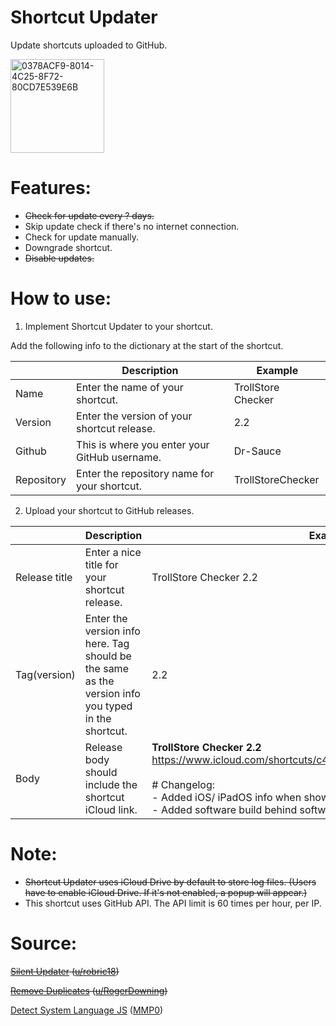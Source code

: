 # Shortcut Updater 

Update shortcuts uploaded to GitHub. 

<img width="150" alt="0378ACF9-8014-4C25-8F72-80CD7E539E6B" src="https://user-images.githubusercontent.com/82555878/210124744-680186bc-e300-458f-9820-084acc4b0d09.png">

# Features:
- ~~Check for update every ? days.~~
- Skip update check if there's no internet connection.
- Check for update manually.
- Downgrade shortcut.
- ~~Disable updates.~~

# How to use:
1. Implement Shortcut Updater to your shortcut.

Add the following info to the dictionary at the start of the shortcut.

|               | Description                                                                                      | Example            |
|---------------|--------------------------------------------------------------------------------------------------|--------------------|
| Name          | Enter the name of your shortcut.| TrollStore Checker |
| Version       | Enter the version of your shortcut release.                                                      | 2.2                |
| Github        | This is where you enter your GitHub username.                                                    | Dr-Sauce           |
| Repository    | Enter the repository name for your shortcut.                                                     | TrollStoreChecker  |

2. Upload your shortcut to GitHub releases.

|               | Description                                                                                                   | Example                                                                                                                                                                                                                                                                                                                   |
|---------------|---------------------------------------------------------------------------------------------------------------|---------------------------------------------------------------------------------------------------------------------------------------------------------------------------------------------------------------------------------------------------------------------------------------------------------------------------|
| Release title | Enter a nice title for your shortcut release.                                              | TrollStore Checker 2.2                                                                                                                                                                                                                                                                                                     |
| Tag(version)           | Enter the version info here. Tag should be the same as the version info you typed in the shortcut.| 2.2                                                                                                                                                                                                                                                                                                                       |
| Body          | Release body should include the shortcut iCloud link.| **TrollStore Checker 2.2** https://www.icloud.com/shortcuts/c475c0f149fb4ea8b659d7b7ca6ecf48 <br /><br /> # Changelog: <br /> - Added iOS/ iPadOS info when showing software version. <br /> - Added software build behind software version. |

# Note:
- ~~Shortcut Updater uses iCloud Drive by default to store log files. (Users have to enable iCloud Drive. If it's not enabled, a popup will appear.)~~
- This shortcut uses GitHub API. The API limit is 60 times per hour, per IP.

# Source:

~~[Silent Updater](https://www.reddit.com/r/shortcuts/comments/k094tf/shortcut_updater_tutorial/) ([u/robric18](https://www.reddit.com/user/robric18))~~

~~[Remove Duplicates](https://www.reddit.com/r/shortcuts/comments/fv1l2u/comment/fmfzzn3/) ([u/RogerDowning](https://www.reddit.com/user/RogerDowning))~~

[Detect System Language JS](https://www.reddit.com/r/shortcuts/comments/c0bkad/comment/er4zrxb/) ([MMP0](https://www.reddit.com/user/MMP0))
